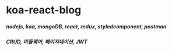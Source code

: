 # koa-react-blog

##### nodejs, koa, mongoDB, react, redux, styledcomponent, postman

##### CRUD, 미들웨어, 페이지네이션, JWT
